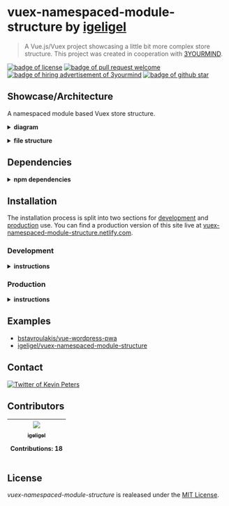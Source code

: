 # vuex-namespaced-module-structure by <a href="https://github.com/igeligel">igeligel</a>

> A Vue.js/Vuex project showcasing a little bit more complex store structure.
> This project was created in cooperation with
> [3YOURMIND](https://github.com/3YOURMIND).

<a href="./License.md"><img src="https://img.shields.io/github/license/igeligel/vuex-namespaced-module-structure.svg" alt="badge of license" /></a>
<a href="https://github.com/igeligel/vuex-namespaced-module-structure/pulls"><img src="https://img.shields.io/badge/PR-welcome-green.svg" alt="badge of pull request welcome" /></a>
<a href="https://www.3yourmind.com/career"><img src="https://img.shields.io/badge/3YOURMIND-Hiring-brightgreen.svg" alt="badge of hiring advertisement of 3yourmind" /></a>
<a href="https://github.com/igeligel/vuex-namespaced-module-structure/stargazers"><img src="https://img.shields.io/github/stars/igeligel/vuex-namespaced-module-structure.svg?style=social&label=Stars" alt="badge of github star" /></a>

## Showcase/Architecture

A namespaced module based Vuex store structure.

<p><details>
  <summary><b>diagram</b></summary>
  <p><img src="./docs/structure.png" alt="structure of the store system" /></p>
</details></p>

<p><details>
  <summary><b>file structure</b></summary>
  <img src="./docs/vs-code-folder-structure.png" alt="structure of the store system in visual studio code" />
</details></p>

## Dependencies

<p><details>
  <summary><b>npm dependencies</b></summary>

| Dependency | Version |
| ---------- | ------- |
| vue        | ^2.5.2  |
| vue-router | ^3.0.1  |
| vuex       | ^3.0.0  |

</details></p>

## Installation

The installation process is split into two sections for
[development](#development) and [production](#production) use. You can find a
production version of this site live at
[vuex-namespaced-module-structure.netlify.com](https://vuex-namespaced-module-structure.netlify.com).

### Development

<p><details>
  <summary><b>instructions</b></summary>

#### Using npm

```shell
npm install
npm run dev
```

#### Using yarn

```shell
yarn install
yarn run dev
```

</details></p>

### Production

<p><details>
  <summary><b>instructions</b></summary>

#### Using npm

```shell
npm install
npm run build
```

#### Using yarn

```shell
yarn install
yarn run build
```

</details></p>

## Examples

* [bstavroulakis/vue-wordpress-pwa](https://github.com/bstavroulakis/vue-wordpress-pwa)
* [igeligel/vuex-namespaced-module-structure](https://github.com/igeligel/vuex-namespaced-module-structure)

## Contact

<a href="https://twitter.com/kevinpeters_"><img src="https://img.shields.io/badge/Contact-Twitter-1da1f2.svg" alt="Twitter of Kevin Peters"></a>

## Contributors

<table><thead><tr><th align="center"><a href="https://github.com/igeligel"><img src="https://avatars2.githubusercontent.com/u/12736734?v=3" width="100px;" style="max-width:100%;"><br><sub>igeligel</sub></a><br><p>Contributions: 18</p></th></tbody></table>

## License

_vuex-namespaced-module-structure_ is realeased under the
[MIT License](/License.md).
